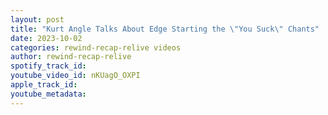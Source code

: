 ```yaml
---
layout: post
title: "Kurt Angle Talks About Edge Starting the \"You Suck\" Chants"
date: 2023-10-02
categories: rewind-recap-relive videos
author: rewind-recap-relive
spotify_track_id: 
youtube_video_id: nKUagO_OXPI
apple_track_id: 
youtube_metadata: 
---
```

